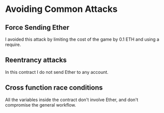 # Avoiding Common Attacks

## Force Sending Ether

I avoided this attack by limiting the cost of the game by 0.1 ETH and using a require.

## Reentrancy attacks

In this contract I do not send Ether to any account.

## Cross function race conditions

All the variables inside the contract don't involve Ether, and don't compromise the general workflow.